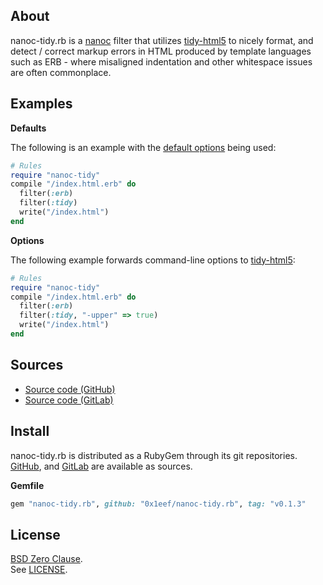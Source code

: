 ## About

nanoc-tidy.rb is a
[nanoc](https://nanoc.app)
filter that utilizes
[tidy-html5](https://github.com/htacg/tidy-html5)
to nicely format, and detect / correct markup
errors in HTML produced by template languages such as ERB -
where misaligned indentation and other whitespace issues
are often commonplace.

## Examples

__Defaults__

The following is an example with the
[default options](https://0x1eef.github.io/x/nanoc-tidy.rb/Nanoc/Tidy/Filter#default_options-class_method)
being used:

``` ruby
# Rules
require "nanoc-tidy"
compile "/index.html.erb" do
  filter(:erb)
  filter(:tidy)
  write("/index.html")
end
```

__Options__

The following example forwards command-line options to
[tidy-html5](https://github.com/htacg/tidy-html5):

```ruby
# Rules
require "nanoc-tidy"
compile "/index.html.erb" do
  filter(:erb)
  filter(:tidy, "-upper" => true)
  write("/index.html")
end
```

## Sources

* [Source code (GitHub)](https://github.com/0x1eef/nanoc-tidy.rb)
* [Source code (GitLab)](https://gitlab.com/0x1eef/nanoc-tidy.rb)

## <a id='install'>Install</a>

nanoc-tidy.rb is distributed as a RubyGem through its git repositories. <br>
[GitHub](https://github.com/0x1eef/nanoc-tidy.rb),
and
[GitLab](https://gitlab.com/0x1eef/nanoc-tidy.rb)
are available as sources.

**Gemfile**

```ruby
gem "nanoc-tidy.rb", github: "0x1eef/nanoc-tidy.rb", tag: "v0.1.3"
```

## License

[BSD Zero Clause](https://choosealicense.com/licenses/0bsd/).
<br>
See [LICENSE](./LICENSE).
